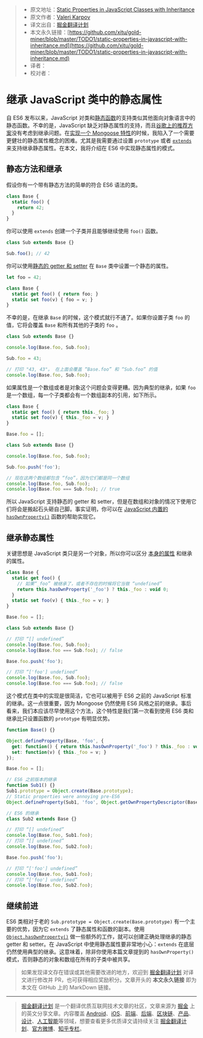 > * 原文地址：[Static Properties in JavaScript Classes with Inheritance](http://thecodebarbarian.com/static-properties-in-javascript-with-inheritance.html)
> * 原文作者：[Valeri Karpov](http://www.twitter.com/code_barbarian)
> * 译文出自：[掘金翻译计划](https://github.com/xitu/gold-miner)
> * 本文永久链接：[https://github.com/xitu/gold-miner/blob/master/TODO1/static-properties-in-javascript-with-inheritance.md](https://github.com/xitu/gold-miner/blob/master/TODO1/static-properties-in-javascript-with-inheritance.md)
> * 译者：
> * 校对者：

# 继承 JavaScript 类中的静态属性

自 ES6 发布以来，JavaScript 对类和[静态函数](https://developer.mozilla.org/en-US/docs/Web/JavaScript/Reference/Classes/static)的支持类似其他面向对象语言中的静态函数。不幸的是，JavaScript 缺乏对静态属性的支持，而且[谷歌上的推荐方案](https://esdiscuss.org/topic/define-static-properties-and-prototype-properties-with-the-class-syntax)没有考虑到继承问题。在[实现一个 Mongoose 特性](https://github.com/Automattic/mongoose/issues/6912)的时候，我陷入了一个需要更健壮的静态属性概念的困难。尤其是我需要通过设置 `prototype` 或者 [`extends`](https://medium.com/beginners-guide-to-mobile-web-development/super-and-extends-in-javascript-es6-understanding-the-tough-parts-6120372d3420) 来支持继承静态属性。在本文，我将介绍在 ES6 中实现静态属性的模式。

## 静态方法和继承

假设你有一个带有静态方法的简单的符合 ES6 语法的类。

```javascript
class Base {
  static foo() {
    return 42;
  }
}
```

你可以使用 `extends` 创建一个子类并且能够继续使用 `foo()` 函数。

```javascript
class Sub extends Base {}

Sub.foo(); // 42
```

你可以使用[静态的 getter 和 setter](https://stackoverflow.com/questions/41426658/es6-how-to-access-a-static-getter-from-an-instance) 在 `Base` 类中设置一个静态的属性。

```javascript
let foo = 42;

class Base {
  static get foo() { return foo; }
  static set foo(v) { foo = v; }
}
```

不幸的是，在继承 `Base` 的时候，这个模式就行不通了。如果你设置子类 `foo` 的值，它将会覆盖 `Base` 和所有其他的子类的 `foo` 。

```javascript
class Sub extends Base {}

console.log(Base.foo, Sub.foo);

Sub.foo = 43;

// 打印 "43, 43"。 在上面会覆盖 “Base.foo” 和 “Sub.foo” 的值
console.log(Base.foo, Sub.foo);
```

如果属性是一个数组或者是对象这个问题会变得更糟。因为典型的继承，如果 `foo` 是一个数组，每一个子类都会有一个数组副本的引用，如下所示。

```javascript
class Base {
  static get foo() { return this._foo; }
  static set foo(v) { this._foo = v; }
}

Base.foo = [];

class Sub extends Base {}

console.log(Base.foo, Sub.foo);

Sub.foo.push('foo');

// 现在这两个数组都包含 “foo”，因为它们都是同一个数组
console.log(Base.foo, Sub.foo);
console.log(Base.foo === Sub.foo); // true
```

所以 JavaScript 支持静态的 getter 和 setter，但是在数组和对象的情况下使用它们将会是搬起石头砸自己脚。事实证明，你可以在 [JavaScript 内置的 `hasOwnProperty()`](https://developer.mozilla.org/en-US/docs/Web/JavaScript/Reference/Global_Objects/Object/hasOwnProperty) 函数的帮助实现它。

## 继承静态属性

关键思想是 JavaScript 类只是另一个对象，所以你可以区分 [本身的属性](https://developer.mozilla.org/en-US/docs/Web/JavaScript/Reference/Global_Objects/Object/getOwnPropertyNames) 和继承的属性。

```javascript
class Base {
  static get foo() {
    // 如果“_foo” 被继承了，或者不存在的时候将它当做 “undefined”
    return this.hasOwnProperty('_foo') ? this._foo : void 0;
  }
  static set foo(v) { this._foo = v; }
}

Base.foo = [];

class Sub extends Base {}

// 打印 “[] undefined”
console.log(Base.foo, Sub.foo);
console.log(Base.foo === Sub.foo); // false

Base.foo.push('foo');

// 打印 “['foo'] undefined”
console.log(Base.foo, Sub.foo);
console.log(Base.foo === Sub.foo); // false
```

这个模式在类中的实现是很简洁，它也可以被用于 ES6 之前的 JavaScript 标准的继承。这一点很重要，因为 Mongoose 仍然使用 ES6 风格之前的继承。事后看来，我们本应该尽早使用这个方法，这个特性是我们第一次看到使用 ES6 类和继承比只设置函数的 `prototype` 有明显优势。

```javascript
function Base() {}

Object.defineProperty(Base, 'foo', {
  get: function() { return this.hasOwnProperty('_foo') ? this._foo : void 0; },
  set: function(v) { this._foo = v; }
});

Base.foo = [];

// ES6 之前版本的继承
function Sub1() {}
Sub1.prototype = Object.create(Base.prototype);
// Static properties were annoying pre-ES6
Object.defineProperty(Sub1, 'foo', Object.getOwnPropertyDescriptor(Base, 'foo'));

// ES6 的继承
class Sub2 extends Base {}

// 打印 “[] undefined”
console.log(Base.foo, Sub1.foo);
// 打印 “[] undefined”
console.log(Base.foo, Sub2.foo);

Base.foo.push('foo');

// 打印 “['foo'] undefined”
console.log(Base.foo, Sub1.foo);
// 打印 “['foo'] undefined”
console.log(Base.foo, Sub2.foo);
```

## 继续前进

ES6 类相对于老的 `Sub.prototype = Object.create(Base.prototype)` 有一个主要的优势，因为它 `extends` 了静态属性和函数的副本。使用 [`Object.hasOwnProperty()`](https://developer.mozilla.org/en-US/docs/Web/JavaScript/Reference/Global_Objects/Object/hasOwnProperty)  做一些额外的工作，就可以创建正确处理继承的静态 getter 和 setter。在 JavaScript 中使用静态属性要非常地小心：`extends` 在底层仍然使用典型的继承。这意味着，除非你使用本篇文章提到的 `hasOwnProperty()` 模式，否则静态的对象和数组在所有的子类中被共享。

> 如果发现译文存在错误或其他需要改进的地方，欢迎到 [掘金翻译计划](https://github.com/xitu/gold-miner) 对译文进行修改并 PR，也可获得相应奖励积分。文章开头的 **本文永久链接** 即为本文在 GitHub 上的 MarkDown 链接。

---

> [掘金翻译计划](https://github.com/xitu/gold-miner) 是一个翻译优质互联网技术文章的社区，文章来源为 [掘金](https://juejin.im) 上的英文分享文章。内容覆盖 [Android](https://github.com/xitu/gold-miner#android)、[iOS](https://github.com/xitu/gold-miner#ios)、[前端](https://github.com/xitu/gold-miner#前端)、[后端](https://github.com/xitu/gold-miner#后端)、[区块链](https://github.com/xitu/gold-miner#区块链)、[产品](https://github.com/xitu/gold-miner#产品)、[设计](https://github.com/xitu/gold-miner#设计)、[人工智能](https://github.com/xitu/gold-miner#人工智能)等领域，想要查看更多优质译文请持续关注 [掘金翻译计划](https://github.com/xitu/gold-miner)、[官方微博](http://weibo.com/juejinfanyi)、[知乎专栏](https://zhuanlan.zhihu.com/juejinfanyi)。
